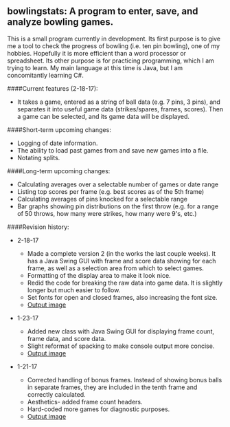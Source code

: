## bowlingstats: A program to enter, save, and analyze bowling games.

This is a small program currently in development.  Its first purpose is to give me a tool to check the progress of bowling (i.e. ten pin bowling), one of my hobbies.  Hopefully it is more efficient than a word processor or spreadsheet.  Its other purpose is for practicing programming, which I am trying to learn.  My main language at this time is Java, but I am concomitantly learning C#.


####Current features (2-18-17):
- It takes a game, entered as a string of ball data (e.g. 7 pins, 3 pins), and separates it into useful game data (strikes/spares, frames, scores).  Then a game can be selected, and its game data will be displayed.

####Short-term upcoming changes:
- Logging of date information.
- The ability to load past games from and save new games into a file.
- Notating splits.

####Long-term upcoming changes:
- Calculating averages over a selectable number of games or date range
- Listing top scores per frame (e.g. best scores as of the 5th frame)
- Calculating averages of pins knocked for a selectable range
- Bar graphs showing pin distributions on the first throw (e.g. for a range of 50 throws, how many were strikes, how many were 9's, etc.)

####Revision history:

- 2-18-17
  - Made a complete version 2 (in the works the last couple weeks).  It has a Java Swing GUI with frame and score data showing for each frame, as well as a selection area from which to select games.
  - Formatting of the display area to make it look nice.
  - Redid the code for breaking the raw data into game data.  It is slightly longer but much easier to follow.
  - Set fonts for open and closed frames, also increasing the font size.
  - [Output image](output_v2_170218.png)

- 1-23-17
  - Added new class with Java Swing GUI for displaying frame count, frame data, and score data.
  - Slight reformat of spacking to make console output more concise.
  - [Output image](output_v1_170123.png)

- 1-21-17
  - Corrected handling of bonus frames.  Instead of showing bonus balls in separate frames, they are included in the tenth frame and correctly calculated.
  - Aesthetics- added frame count headers.
  - Hard-coded more games for diagnostic purposes.
  - [Output image](output_oldconsole_170121.png)
